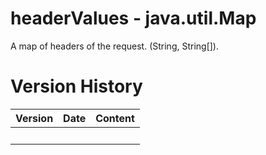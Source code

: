 # headerValues - java.util.Map

A map of headers of the request. (String, String\[\]).

# Version History

| Version | Date | Content |
|---------|------|---------|
|         |      |         |
